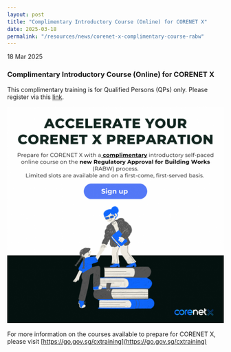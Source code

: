 ```yaml
---
layout: post
title: "Complimentary Introductory Course (Online) for CORENET X"
date: 2025-03-18
permalink: "/resources/news/corenet-x-complimentary-course-rabw"
---
```

18 Mar 2025

### **Complimentary Introductory Course (Online) for CORENET X**

This complimentary training is for Qualified Persons (QPs) only. Please register via this [link]( https://go.gov.sg/cxfreetraining). 

![Corenet X RABW](/images/CorenetX_RABW.png)

For more information on the courses available to prepare for CORENET X, please visit [https://go.gov.sg/cxtraining](https://go.gov.sg/cxtraining)
